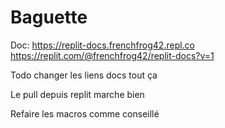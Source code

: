 # Baguette

Doc: https://replit-docs.frenchfrog42.repl.co https://replit.com/@frenchfrog42/replit-docs?v=1

Todo changer les liens docs tout ça

Le pull depuis replit marche bien

Refaire les macros comme conseillé